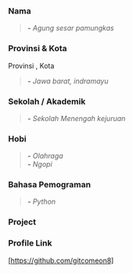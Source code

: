 ### Nama

> *__-__ Agung sesar pamungkas<br>*


### Provinsi & Kota

Provinsi , Kota
> *__-__ Jawa barat, indramayu<br>*
### Sekolah / Akademik
> *__-__ Sekolah Menengah kejuruan<br>*

### Hobi

 > *__-__ Olahraga<br>*
> *__-__ Ngopi<br>*


### Bahasa Pemograman 

> *__-__ Python<br>*


### Project



### Profile Link

[https://github.com/gitcomeon8]
